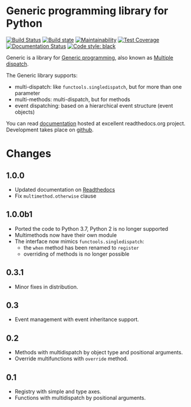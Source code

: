 # Generic programming library for Python

[![Build Status](https://github.com/gaphor/generic)](https://travis-ci.org/gaphor/generic)
[![Build state](https://github.com/gaphor/generic/workflows/build/badge.svg)](https://github.com/gaphor/generic/actions)
[![Maintainability](https://api.codeclimate.com/v1/badges/c7be2d28400687b1375a/maintainability)](https://codeclimate.com/github/gaphor/generic/maintainability)
[![Test Coverage](https://api.codeclimate.com/v1/badges/c7be2d28400687b1375a/test_coverage)](https://codeclimate.com/github/gaphor/generic/test_coverage)
[![Documentation Status](https://readthedocs.org/projects/generic/badge/?version=latest)](https://generic.readthedocs.io/en/latest/?badge=latest)
[![Code style: black](https://img.shields.io/badge/code%20style-black-000000.svg)](https://github.com/ambv/black)

Generic is a library for [Generic programming](https://en.wikipedia.org/wiki/Generic_programming), also known as [Multiple dispatch](https://en.wikipedia.org/wiki/Multiple_dispatch).

The Generic library supports:

* multi-dispatch: like `functools.singledispatch`, but for more than one parameter
* multi-methods: multi-dispatch, but for methods
* event dispatching: based on a hierarchical event structure (event objects)

You can read
[documentation](http://generic.readthedocs.org/en/latest/index.html) hosted at
excellent readthedocs.org project. Development takes place on
[github](http://github.com/gaphor/generic).


# Changes

## 1.0.0

- Updated documentation on [Readthedocs](https://generic.readthedocs.io)
- Fix `multimethod.otherwise` clause

## 1.0.0b1

- Ported the code to Python 3.7, Python 2 is no longer supported
- Multimethods now have their own module
- The interface now mimics `functools.singledispatch`:
  - the `when` method has been renamed to `register`
  - overriding of methods is no longer possible

## 0.3.1

- Minor fixes in distribution.

## 0.3

- Event management with event inheritance support.

## 0.2

- Methods with multidispatch by object type and positional arguments.
- Override multifunctions with ``override`` method.

## 0.1

- Registry with simple and type axes.
- Functions with multidispatch by positional arguments.
